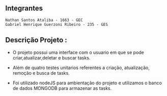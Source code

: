 ## Integrantes 
    Nathan Santos Ataliba - 1663 - GEC
    Gabriel Henrique Guerzoni Ribeiro - 235 - GES
    

## Descrição Projeto : 

- O projeto possui uma interface com o usuario em que se pode criar,atualizar,deletar e buscar tasks.

- Além de quatro testes unitarios referentes a criação, atualização, remoção e busca de tasks.

- Foi utilizado nodeJS para ambientação do projeto e utilizamos o banco de dados MONGODB para armazenar as tasks.